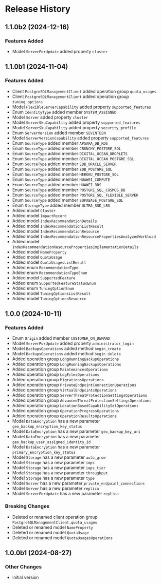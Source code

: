 # Release History

## 1.1.0b2 (2024-12-16)

### Features Added

  - Model `ServerForUpdate` added property `cluster`

## 1.1.0b1 (2024-11-04)

### Features Added

  - Client `PostgreSQLManagementClient` added operation group `quota_usages`
  - Client `PostgreSQLManagementClient` added operation group `tuning_options`
  - Model `FlexibleServerCapability` added property `supported_features`
  - Enum `IdentityType` added member `SYSTEM_ASSIGNED`
  - Model `Server` added property `cluster`
  - Model `ServerSkuCapability` added property `supported_features`
  - Model `ServerSkuCapability` added property `security_profile`
  - Enum `ServerVersion` added member `SEVENTEEN`
  - Model `ServerVersionCapability` added property `supported_features`
  - Enum `SourceType` added member `APSARA_DB_RDS`
  - Enum `SourceType` added member `CRUNCHY_POSTGRE_SQL`
  - Enum `SourceType` added member `DIGITAL_OCEAN_DROPLETS`
  - Enum `SourceType` added member `DIGITAL_OCEAN_POSTGRE_SQL`
  - Enum `SourceType` added member `EDB_ORACLE_SERVER`
  - Enum `SourceType` added member `EDB_POSTGRE_SQL`
  - Enum `SourceType` added member `HEROKU_POSTGRE_SQL`
  - Enum `SourceType` added member `HUAWEI_COMPUTE`
  - Enum `SourceType` added member `HUAWEI_RDS`
  - Enum `SourceType` added member `POSTGRE_SQL_COSMOS_DB`
  - Enum `SourceType` added member `POSTGRE_SQL_FLEXIBLE_SERVER`
  - Enum `SourceType` added member `SUPABASE_POSTGRE_SQL`
  - Enum `StorageType` added member `ULTRA_SSD_LRS`
  - Added model `Cluster`
  - Added model `ImpactRecord`
  - Added model `IndexRecommendationDetails`
  - Added model `IndexRecommendationListResult`
  - Added model `IndexRecommendationResource`
  - Added model `IndexRecommendationResourcePropertiesAnalyzedWorkload`
  - Added model `IndexRecommendationResourcePropertiesImplementationDetails`
  - Added model `NameProperty`
  - Added model `QuotaUsage`
  - Added model `QuotaUsagesListResult`
  - Added enum `RecommendationType`
  - Added enum `RecommendationTypeEnum`
  - Added model `SupportedFeature`
  - Added enum `SupportedFeatureStatusEnum`
  - Added enum `TuningOptionEnum`
  - Added model `TuningOptionsListResult`
  - Added model `TuningOptionsResource`

## 1.0.0 (2024-10-11)

### Features Added

  - Enum `Origin` added member `CUSTOMER_ON_DEMAND`
  - Model `ServerForUpdate` added property `administrator_login`
  - Model `BackupsOperations` added method `begin_create`
  - Model `BackupsOperations` added method `begin_delete`
  - Added operation group `LongRunningBackupOperations`
  - Added operation group `LongRunningBackupsOperations`
  - Added operation group `MaintenancesOperations`
  - Added operation group `LogFilesOperations`
  - Added operation group `MigrationsOperations`
  - Added operation group `PrivateEndpointConnectionOperations`
  - Added operation group `VirtualEndpointsOperations`
  - Added operation group `ServerThreatProtectionSettingsOperations`
  - Added operation group `AdvancedThreatProtectionSettingsOperations`
  - Added operation group `LocationBasedCapabilitySetOperations`
  - Added operation group `OperationProgressOperations`
  - Added operation group `OperationResultsOperations`
  - Model `DataEncryption` has a new parameter `geo_backup_encryption_key_status`
  - Model `DataEncryption` has a new parameter `geo_backup_key_uri`
  - Model `DataEncryption` has a new parameter `geo_backup_user_assigned_identity_id`
  - Model `DataEncryption` has a new parameter `primary_encryption_key_status`
  - Model `Storage` has a new parameter `auto_grow`
  - Model `Storage` has a new parameter `iops`
  - Model `Storage` has a new parameter `iops_tier`
  - Model `Storage` has a new parameter `throughput`
  - Model `Storage` has a new parameter `type`
  - Model `Server` has a new parameter `private_endpoint_connections`
  - Model `Server` has a new parameter `replica`
  - Model `ServerForUpdate` has a new parameter `replica`

### Breaking Changes

  - Deleted or renamed client operation group `PostgreSQLManagementClient.quota_usages`
  - Deleted or renamed model `NameProperty`
  - Deleted or renamed model `QuotaUsage`
  - Deleted or renamed model `QuotaUsagesOperations`

## 1.0.0b1 (2024-08-27)

### Other Changes

  - Initial version
